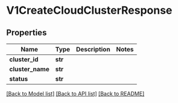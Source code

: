 # V1CreateCloudClusterResponse

## Properties
Name | Type | Description | Notes
------------ | ------------- | ------------- | -------------
**cluster_id** | **str** |  | 
**cluster_name** | **str** |  | 
**status** | **str** |  | 

[[Back to Model list]](../README.md#documentation-for-models) [[Back to API list]](../README.md#documentation-for-api-endpoints) [[Back to README]](../README.md)

